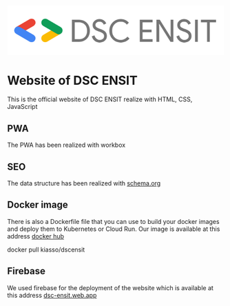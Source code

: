![DSC ENSIT Logo](public/images/DSC_ENSIT_Logo.png)

# Website of DSC ENSIT
This is the official website of DSC ENSIT realize with HTML, CSS, JavaScript


## PWA
The PWA has been realized with workbox

## SEO 
The data structure has been realized with  [schema.org](http://schema.org) 

## Docker image
There is also a Dockerfile file that you can use to build your docker images and deploy them to Kubernetes or Cloud Run. Our image is available at this address [docker hub](https://hub.docker.com/r/kiasso/dscensit)

docker pull kiasso/dscensit

## Firebase 

We used firebase for the deployment of the website which is available at this address [dsc-ensit.web.app](https://dsc-ensit.web.app/)